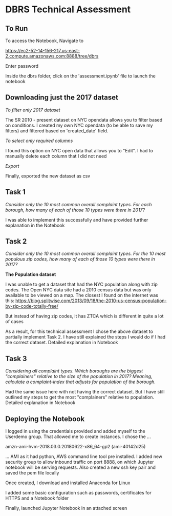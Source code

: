 # DBRS Technical Assessment

## To Run

To access the Notebook, Navigate to

https://ec2-52-14-156-217.us-east-2.compute.amazonaws.com:8888/tree/dbrs

Enter password

Inside the dbrs folder, click on the 'assessment.ipynb' file to launch the
notebook

## Downloading just the 2017 dataset

*To filter only 2017 dataset*

The SR 2010 - present dataset on NYC opendata allows you to filter based on
conditions. I created my own NYC opendata (to be able to save my filters) and
filtered based on 'created_date' field.

*To select only required columns*

I found this option on NYC open data that allows you to "Edit". I had to manually
delete each column that I did not need

*Export*

Finally, exported the new dataset as csv

## Task 1

*Consider only the 10 most common overall complaint types. For each borough, how many of each of those 10 types were there in 2017?*

I was able to implement this successfully and have provided further explanation
in the Notebook

## Task 2

*Consider only the 10 most common overall complaint types.  For the 10 most populous zip codes, how many of each of those 10 types were there in 2017?*

**The Population dataset**

I was unable to get a dataset that had the NYC population along with zip codes.
The Open NYC data site had a 2010 census data but was only available to be
viewed on a map. The closest I found on the internet was this:
https://blog.splitwise.com/2013/09/18/the-2010-us-census-population-by-zip-code-totally-free/

But instead of having zip codes, it has ZTCA which is different in quite a lot
of cases

As a result, for this technical assessment I chose the above dataset to partially
implement Task 2. I have still explained the steps I would do if I had the
correct dataset. Detailed explanation in Notebook

## Task 3

*Considering all complaint types. Which boroughs are the biggest "complainers" relative to the size of the population in 2017? Meaning, calculate a complaint-index that adjusts for population of the borough.*

Had the same issue here with not having the correct dataset. But I have still
outlined my steps to get the most "complainers" relative to population. Detailed
explanation in Notebook

## Deploying the Notebook

I logged in using the credentials provided and added myself to the Userdemo group.
That allowed me to create instances. I chose the ...

amzn-ami-hvm-2018.03.0.20180622-x86_64-gp2 (ami-40142d25)

... AMI as it had python, AWS command line tool pre installed. I added new security
group to allow inbound traffic on port 8888, on which Jupyter notebook will be serving
requests. Also created a new ssh key pair and saved the pem file locally

Once created, I download and installed Anaconda for Linux

I added some basic configuration such as passwords, certificates for HTTPS and
a Notebook folder

Finally, launched Jupyter Notebook in an attached screen

